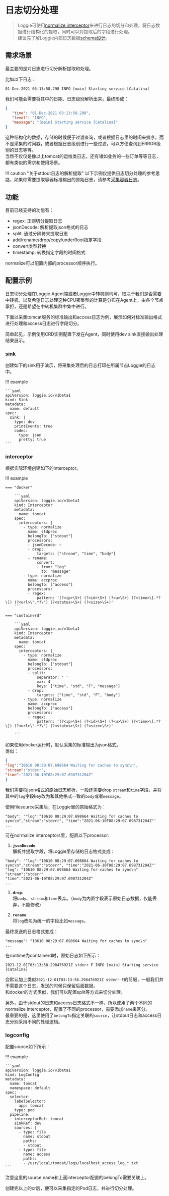 # 日志切分处理
> Loggie可使用[normalize interceptor](../../reference/pipelines/interceptor/normalize.md)来进行日志的切分和处理，将日志数据进行结构化的提取，同时可以对提取后的字段进行处理。  
> 建议先了解Loggie内部日志数据[schema设计](../architecture/schema.md)。  

## 需求场景

最主要的是对日志进行切分解析提取和处理。  

比如以下日志：

```
01-Dec-2021 03:13:58.298 INFO [main] Starting service [Catalina]
```

我们可能会需要将其中的日期、日志级别解析出来，最终形成：

```json
{
   "time": "01-Dec-2021 03:13:58.298",
   "level": "INFO",
   "message": "[main] Starting service [Catalina]"
}
```

这种结构化的数据，存储的时候便于过滤查询，或者根据日志里的时间来排序，而不是采集的时间戳，或者根据日志级别进行一些过滤，可以方便查询到ERROR级别的日志等等。  
当然不仅仅是像以上tomcat的运维类日志，还有诸如业务的一些订单等等日志，都有类似的需求和使用场景。  

!!! caution "关于stdout日志的解析提取"
    以下示例仅提供日志切分处理的参考思路，如果你需要提取容器标准输出的原始日志，请参考[采集容器日志](../use-in-kubernetes/collect-container-logs.md#_5)。

## 功能
目前已经支持的功能有：

- regex: 正则切分提取日志
- jsonDecode: 解析提取json格式的日志
- split: 通过分隔符来提取日志
- add/rename/drop/copy/underRoot指定字段
- convert类型转换
- timestamp: 转换指定字段的时间格式

normalize可以配置内部的processor顺序执行。

## 配置示例

日志切分处理在Loggie Agent端或者Loggie中转机侧均可，取决于我们是否需要中转机，以及希望日志处理这种CPU密集型的计算是分布在Agent上，由各个节点承担，还是希望在中转机集群中集中进行。  

下面以采集tomcat服务的标准输出和access日志为例，展示如何对标准输出格式进行处理和access日志进行字段切分。  
  
简单起见，示例使用CRD实例配置下发在Agent，同时使用dev sink直接输出处理结果展示。

### sink
创建如下的sink用于演示，将采集处理后的日志打印在所属节点Loggie的日志中。  

!!! example

    ```yaml
    apiVersion: loggie.io/v1beta1
    kind: Sink
    metadata:
      name: default
    spec:
      sink: |
        type: dev
        printEvents: true
        codec:
          type: json
          pretty: true
    ```

### interceptor
根据实际环境创建如下的interceptor。  

!!! example

    === "docker"

        ```yaml
        apiVersion: loggie.io/v1beta1
        kind: Interceptor
        metadata:
          name: tomcat
        spec:
          interceptors: |
            - type: normalize
              name: stdproc
              belongTo: ["stdout"]
              processors:
              - jsonDecode: ~
              - drop:
                  targets: ["stream", "time", "body"]
              - rename:
                  convert:
                  - from: "log"
                    to: "message"
            - type: normalize
              name: accproc
              belongTo: ["access"]
              processors:
              - regex:
                  pattern: '(?<ip>\S+) (?<id>\S+) (?<u>\S+) (?<time>\[.*?\]) (?<url>\".*?\") (?<status>\S+) (?<size>\S+)'
        ```

    === "containerd"

        ```yaml
        apiVersion: loggie.io/v1beta1
        kind: Interceptor
        metadata:
          name: tomcat
        spec:
          interceptors: |
            - type: normalize
              name: stdproc
              belongTo: ["stdout"]
              processors:
              - split:
                  separator: ' '
                  max: 4
                  keys: ["time", "std", "F", "message"]
              - drop:
                  targets: ["time", "std", "F", "body"]
            - type: normalize
              name: accproc
              belongTo: ["access"]
              processors:
              - regex:
                  pattern: '(?<ip>\S+) (?<id>\S+) (?<u>\S+) (?<time>\[.*?\]) (?<url>\".*?\") (?<status>\S+) (?<size>\S+)'

        ```

如果使用docker运行时，默认采集的标准输出为json格式。  
类似：
```json
{
"log":"I0610 08:29:07.698664 Waiting for caches to sync\n",
"stream":"stderr", 
"time":"2021-06-10T08:29:07.698731204Z"
}
```
我们需要将json格式的原始日志解析，一般还需要drop `stream`和`time`字段，并将其中的`log`字段key改为和其他格式一致的`body`或者`message`。  

使用filesource采集后，在Loggie里的原始格式为：
```
"body": '"log":"I0610 08:29:07.698664 Waiting for caches to sync\n","stream":"stderr", "time":"2021-06-10T08:29:07.698731204Z"'
...
```

可在normalize interceptors里，配置以下processor:  

1. **`jsonDecode`**:  
解析并提取字段，将Loggie里存储的日志格式变成：
```
"body": '"log":"I0610 08:29:07.698664 Waiting for caches to sync\n","stream":"stderr", "time":"2021-06-10T08:29:07.698731204Z"'
"log": "I0610 08:29:07.698664 Waiting for caches to sync\n"
"stream":"stderr"
"time":"2021-06-10T08:29:07.698731204Z"
...
```

1. **`drop`**:  
将`body`、`stream`和`time`丢弃。（`body`为内置字段表示原始日志数据，仅能丢弃，不能修改）

3. **`rename`**:  
将`log`改名为统一的字段比如`message`。 
 
最终发送的日志格式变成：  
```
"message": "I0610 08:29:07.698664 Waiting for caches to sync\n"
...
```


在runtime为containerd时，原始日志如下所示：

```
2021-12-01T03:13:58.298476921Z stderr F INFO [main] Starting service [Catalina]
```

会默认加上类似`2021-12-01T03:13:58.298476921Z stderr F`的前缀，一般我们并不需要这个日志，发送的时候只保留后面数据。  
和docker的方式类似，我们可以配置split等方式来切分处理。  

另外，由于stdout的日志和access日志格式不一样，所以使用了两个不同的normalize interceptor，配置了不同的processor，需要添加`name`来区分。  
最重要的是，这里使用了`belongTo`指定关联的`source`，让stdout日志和access日志分别采用不同的处理逻辑。  

### logconfig
配置source如下所示：

!!! example

    ```yaml
    apiVersion: loggie.io/v1beta1
    kind: LogConfig
    metadata:
      name: tomcat
      namespace: default
    spec:
      selector:
        labelSelector:
          app: tomcat
        type: pod
      pipeline:
        interceptorRef: tomcat
        sinkRef: dev
        sources: |
          - type: file
            name: stdout
            paths:
            - stdout
          - type: file
            name: access
            paths:
            - /usr/local/tomcat/logs/localhost_access_log.*.txt
    ```

注意这里的source.name和上面interceptor配置的belongTo需要关联上。  

创建完以上的cr后，便可以采集指定的Pod日志，并进行切分处理。  




